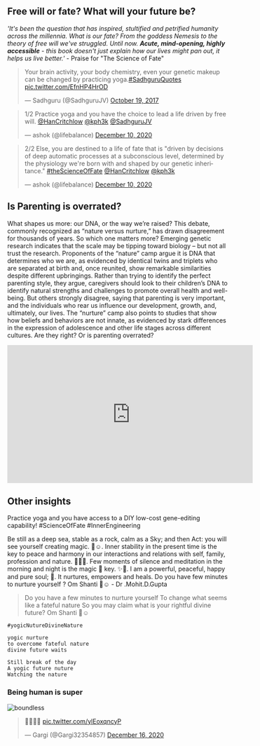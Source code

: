 <!-- title: Your Future and Yoga -->

## Free will or fate? What will your future be?

_'It's been the question that has inspired, stultified and petrified humanity across the millennia. What is our fate? From the goddess Nemesis to the theory of free will we've struggled. Until now. **Acute, mind-opening, highly accessible** - this book doesn't just explain how our lives might pan out, it helps us live better.'_
	- Praise for "The Science of Fate"


<blockquote class="twitter-tweet"><p lang="en" dir="ltr">Your brain activity, your body chemistry, even your genetic makeup can be changed by practicing yoga.<a href="https://twitter.com/hashtag/SadhguruQuotes?src=hash&amp;ref_src=twsrc%5Etfw">#SadhguruQuotes</a> <a href="https://t.co/EfnHP4HrOD">pic.twitter.com/EfnHP4HrOD</a></p>&mdash; Sadhguru (@SadhguruJV) <a href="https://twitter.com/SadhguruJV/status/920843219809783808?ref_src=twsrc%5Etfw">October 19, 2017</a></blockquote> <script async src="https://platform.twitter.com/widgets.js" charset="utf-8"></script>

<blockquote class="twitter-tweet"><p lang="en" dir="ltr">1/2 Practice yoga and you have the choice to lead a life driven by free will. <a href="https://twitter.com/HanCritchlow?ref_src=twsrc%5Etfw">@HanCritchlow</a> <a href="https://twitter.com/kph3k?ref_src=twsrc%5Etfw">@kph3k</a> <a href="https://twitter.com/SadhguruJV?ref_src=twsrc%5Etfw">@SadhguruJV</a></p>&mdash; ashok (@lifebalance) <a href="https://twitter.com/lifebalance/status/1337113176387645440?ref_src=twsrc%5Etfw">December 10, 2020</a></blockquote> <script async src="https://platform.twitter.com/widgets.js" charset="utf-8"></script>


<blockquote class="twitter-tweet"><p lang="en" dir="ltr">2/2 Else, you are destined to a life of fate that is &quot;driven by decisions of deep automatic processes at a subconscious level, determined by the physiology we&#39;re born with and shaped by our genetic inheritance.&quot; <a href="https://twitter.com/hashtag/theScienceOfFate?src=hash&amp;ref_src=twsrc%5Etfw">#theScienceOfFate</a> <a href="https://twitter.com/HanCritchlow?ref_src=twsrc%5Etfw">@HanCritchlow</a> <a href="https://twitter.com/kph3k?ref_src=twsrc%5Etfw">@kph3k</a></p>&mdash; ashok (@lifebalance) <a href="https://twitter.com/lifebalance/status/1337113754572521473?ref_src=twsrc%5Etfw">December 10, 2020</a></blockquote> <script async src="https://platform.twitter.com/widgets.js" charset="utf-8"></script>


## Is Parenting is overrated?

What shapes us more: our DNA, or the way we’re raised? This debate, commonly recognized as “nature versus nurture,” has drawn disagreement for thousands of years. So which one matters more? Emerging genetic research indicates that the scale may be tipping toward biology – but not all trust the research. Proponents of the “nature” camp argue it is DNA that determines who we are, as evidenced by identical twins and triplets who are separated at birth and, once reunited, show remarkable similarities despite different upbringings. Rather than trying to identify the perfect parenting style, they argue, caregivers should look to their children’s DNA to identify natural strengths and challenges to promote overall health and well-being. But others strongly disagree, saying that parenting is very important, and the individuals who rear us influence our development, growth, and, ultimately, our lives. The “nurture” camp also points to studies that show how beliefs and behaviors are not innate, as evidenced by stark differences in the expression of adolescence and other life stages across different cultures. Are they right? Or is parenting overrated?

<iframe width="560" height="315" src="https://www.youtube.com/embed/zpEEorMNe4M" frameborder="0" allow="accelerometer; autoplay; clipboard-write; encrypted-media; gyroscope; picture-in-picture" allowfullscreen></iframe>


## Other insights

Practice yoga and you have access to a DIY low-cost gene-editing capability! #ScienceOfFate #InnerEngineering

Be still as a deep sea, stable as a rock, calm as a Sky; and then Act: you will see yourself creating magic. 🌟☺️. Inner stability in the present time is the key to peace and harmony in our interactions and relations with self, family, profession and nature. 🌸🍀✨.  Few moments  of silence  and meditation in the morning and night is the magic 🔑 key. ✨🌼. I am a powerful, peaceful, happy and pure soul; 🌟. It nurtures, empowers and heals. Do you have few minutes to nurture yourself ? Om Shanti 🌻☺️  - Dr .Mohit.D.Gupta

> Do you have a few minutes to nurture yourself 
To change what seems like a fateful nature 
So you may claim what is your rightful divine future? 
Om Shanti 🌻☺️

```#yogicNutureDivineNature```

    yogic nurture
    to overcome fateful nature
    divine future waits

    Still break of the day   
    A yogic future nuture  
    Watching the nature


### Being human is super



![boundless](https://i.imgur.com/rVEGiMV.jpg)

<blockquote class="twitter-tweet"><p lang="und" dir="ltr">🙏🏽🙏🏽 <a href="https://t.co/ylEoxqncyP">pic.twitter.com/ylEoxqncyP</a></p>&mdash; Gargi (@Gargi32354857) <a href="https://twitter.com/Gargi32354857/status/1339335896680816640?ref_src=twsrc%5Etfw">December 16, 2020</a></blockquote> <script async src="https://platform.twitter.com/widgets.js" charset="utf-8"></script>



